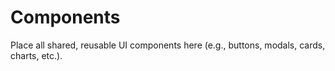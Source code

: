 # Components

Place all shared, reusable UI components here (e.g., buttons, modals, cards, charts, etc.). 